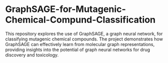 # GraphSAGE-for-Mutagenic-Chemical-Compund-Classification
 This repository explores the use of GraphSAGE, a graph neural network, for classifying mutagenic chemical compounds. The project demonstrates how GraphSAGE can effectively learn from molecular graph representations, providing insights into the potential of graph neural networks for drug discovery and toxicology.
